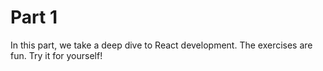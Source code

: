 # Part 1

In this part, we take a deep dive to React development. The exercises are fun. Try it for yourself!